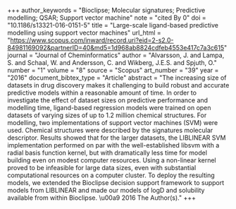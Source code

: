 +++
author_keywords = "Bioclipse;  Molecular signatures;  Predictive modelling;  QSAR;  Support vector machine"
note = "cited By 0"
doi = "10.1186/s13321-016-0151-5"
title = "Large-scale ligand-based predictive modelling using support vector machines"
url_html = "https://www.scopus.com/inward/record.uri?eid=2-s2.0-84981169092&partnerID=40&md5=1d968ab8824cdfeb4553e417c7a3c615"
journal = "Journal of Cheminformatics"
author = "Alvarsson, J. and Lampa, S. and Schaal, W. and Andersson, C. and Wikberg, J.E.S. and Spjuth, O."
number = "1"
volume = "8"
source = "Scopus"
art_number = "39"
year = "2016"
document_bibtex_type = "Article"
abstract = "The increasing size of datasets in drug discovery makes it challenging to build robust and accurate predictive models within a reasonable amount of time. In order to investigate the effect of dataset sizes on predictive performance and modelling time, ligand-based regression models were trained on open datasets of varying sizes of up to 1.2 million chemical structures. For modelling, two implementations of support vector machines (SVM) were used. Chemical structures were described by the signatures molecular descriptor. Results showed that for the larger datasets, the LIBLINEAR SVM implementation performed on par with the well-established libsvm with a radial basis function kernel, but with dramatically less time for model building even on modest computer resources. Using a non-linear kernel proved to be infeasible for large data sizes, even with substantial computational resources on a computer cluster. To deploy the resulting models, we extended the Bioclipse decision support framework to support models from LIBLINEAR and made our models of logD and solubility available from within Bioclipse. \u00a9 2016 The Author(s)."
+++

